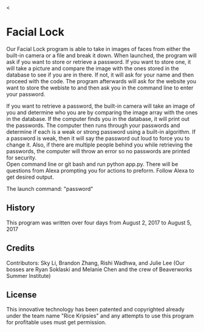 
<content> <
# Facial Lock
Our Facial Lock program is able to take in images of faces from either the built-in camera or a file and break it down. When launched, the program will ask if you want to store or retrieve a password.  If you want to store one, it will take a picture and compare the image with the ones stored in the database to see if you are in there.  If not, it will ask for your name and then proceed with the code.  The program afterwards will ask for the website you want to store the webiste to and then ask you in the command line to enter your password.  

If you want to retrieve a password, the built-in camera will take an image of you and determine who you are by comparing the image array with the ones in the database.  If the computer finds you in the database, it will print out the passwords.  The computer then runs through your passwords and determine if each is a weak or strong password using a built-in algorithm.  If a password is weak, then it will say the password out loud to force you to change it.  Also, if there are multiple people behind you while retrieving the passwords, the computer will throw an error so no passwords are printed for security.   
Open command line or git bash and run python app.py.  There will be questions from Alexa prompting you for actions to preform.  Follow Alexa to get desired output.  

The launch command: "password"

## History
This program was written over four days from August 2, 2017 to August 5, 2017
## Credits
Contributors: Sky Li, Brandon Zhang, Rishi Wadhwa, and Julie Lee (Our bosses are Ryan Soklaski and Melanie Chen and the crew of Beaverworks Summer Institute)
## License
This innovative technology has been patented and copyrighted already under the team name "Rice Kripsies" and any attempts to use this program for profitable uses must get permission.  
> 
</content>
 

